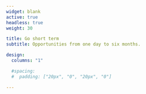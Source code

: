 ```yaml
---
widget: blank
active: true
headless: true
weight: 30

title: Go short term
subtitle: Opportunities from one day to six months.

design:
  columns: "1"

  #spacing:
  #  padding: ["20px", "0", "20px", "0"]

---
```

